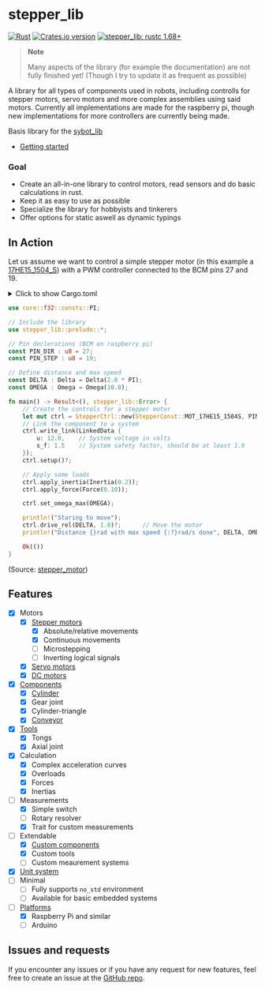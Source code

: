 # stepper_lib

[![Rust]]([Rust-Workflow])
[![Crates.io version]][stepper_lib: crates.io]
[![stepper_lib: rustc 1.68+]][Rust 1.68]

[Rust]: https://github.com/SamuelNoesslboeck/stepper_lib/actions/workflows/rust.yml/badge.svg
[Rust-Workflow]: https://github.com/SamuelNoesslboeck/stepper_lib/actions/workflows/rust.yml
[Crates.io version]: https://img.shields.io/crates/v/stepper_lib.svg?style=flat-square
[stepper_lib: crates.io]: https://crates.io/crates/stepper_lib
[stepper_lib: rustc 1.68+]: https://img.shields.io/badge/stepper_lib-rustc_1.68+-lightgray.svg
[Rust 1.68]: https://blog.rust-lang.org/2023/03/09/Rust-1.68.0.html

> **Note** 
> 
> Many aspects of the library (for example the documentation) are not fully finished yet! 
> (Though I try to update it as frequent as possible)

A library for all types of components used in robots, including controlls for stepper motors, servo motors and more complex assemblies using said motors. Currently all implementations are made for the raspberry pi, though new implementations for more controllers are currently being made.

Basis library for the [sybot_lib]("https://github.com/SamuelNoesslboeck/sybot_lib)

- [Getting started](docs/getting_started.md)

### Goal

- Create an all-in-one library to control motors, read sensors and do basic calculations in rust.
- Keep it as easy to use as possible
- Specialize the library for hobbyists and tinkerers
- Offer options for static aswell as dynamic typings

## In Action

Let us assume we want to control a simple stepper motor (in this example a [17HE15_1504_S](https://www.omc-stepperonline.com/index.php?route=product/product/get_file&file=2838/17HE15-1504S.pdf)) with a PWM controller connected to the BCM pins 27 and 19.

<details>
<summary>
Click to show Cargo.toml
</summary>

```toml
# ...

[dependencies]
# Include the library configured for the raspberry pi
stepper_lib = { version = "0.11.6", features = [ "rasp" ] } 

# ...
```
</details>
<p></p>

```rust
use core::f32::consts::PI;

// Include the library
use stepper_lib::prelude::*;

// Pin declerations (BCM on raspberry pi)
const PIN_DIR : u8 = 27;
const PIN_STEP : u8 = 19;

// Define distance and max speed
const DELTA : Delta = Delta(2.0 * PI);
const OMEGA : Omega = Omega(10.0);

fn main() -> Result<(), stepper_lib::Error> {
    // Create the controls for a stepper motor
    let mut ctrl = StepperCtrl::new(StepperConst::MOT_17HE15_1504S, PIN_DIR, PIN_STEP);
    // Link the component to a system
    ctrl.write_link(LinkedData { 
        u: 12.0,    // System voltage in volts
        s_f: 1.5    // System safety factor, should be at least 1.0
    }); 
    ctrl.setup()?;

    // Apply some loads
    ctrl.apply_inertia(Inertia(0.2));
    ctrl.apply_force(Force(0.10));

    ctrl.set_omega_max(OMEGA);

    println!("Staring to move");
    ctrl.drive_rel(DELTA, 1.0)?;      // Move the motor
    println!("Distance {}rad with max speed {:?}rad/s done", DELTA, OMEGA);

    Ok(())
}
```

(Source: [stepper_motor]("/examples/stepper_motor.rs"))

## Features

- [x] Motors
  - [x] [Stepper motors](/examples/stepper_motor.rs)
    - [x] Absolute/relative movements
    - [x] Continuous movements
    - [ ] Microstepping
    - [ ] Inverting logical signals
  - [x] [Servo motors](/docs/motors/servos.md)
  - [x] [DC motors](/docs/motors/dc_motors.md)
- [x] [Components](/docs/components.md)
  - [x] [Cylinder](/examples/cylinder.rs)
  - [x] Gear joint
  - [x] Cylinder-triangle
  - [x] [Conveyor](/examples/simple_conv/src/main.rs)
- [x] [Tools](/docs/tools.md)
  - [x] Tongs
  - [x] Axial joint
- [x] Calculation
  - [x] Complex acceleration curves
  - [x] Overloads
  - [x] Forces
  - [x] Inertias
- [ ] Measurements
  - [x] Simple switch
  - [ ] Rotary resolver
  - [x] Trait for custom measurements
- [ ] Extendable
  - [x] [Custom components](/docs/components.md#custom-components)
  - [x] Custom tools
  - [ ] Custom meaurement systems
- [x] [Unit system](/docs/unit_system.md)
- [ ] Minimal
  - [ ] Fully supports `no_std` environment
  - [ ] Available for basic embedded systems
- [ ] [Platforms](/docs/platforms.md)
  - [x] Raspberry Pi and similar
  - [ ] Arduino

## Issues and requests

If you encounter any issues or if you have any request for new features, feel free to create an issue at the [GitHub repo](https://github.com/SamuelNoesslboeck/stepper_lib).
